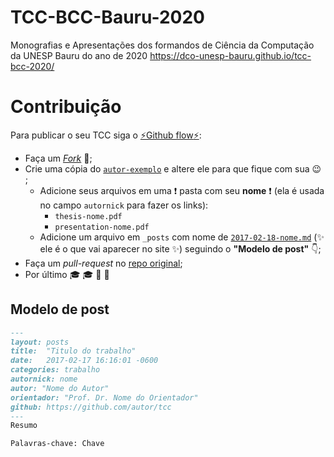 # TCC-BCC-Bauru-2020

Monografias e Apresentações dos formandos de Ciência da Computação da UNESP
Bauru do ano de 2020 https://dco-unesp-bauru.github.io/tcc-bcc-2020/

# Contribuição

Para publicar o seu TCC siga o [:zap:Github flow:zap:](https://guides.github.com/introduction/flow/):

- Faça um [*Fork*](https://guides.github.com/activities/contributing-to-open-source/#contributing) :fork_and_knife:;
- Crie uma cópia do [`autor-exemplo`](autor-exemplo) e altere ele para que fique com sua :wink:	;
	- Adicione seus arquivos em uma :exclamation: pasta com seu **nome** :exclamation: (ela é usada no campo `autornick` para fazer os links):
		- `thesis-nome.pdf`
		- `presentation-nome.pdf`
	- Adicione um arquivo em `_posts` com nome de  [`2017-02-18-nome.md`](autor-exemplo/2017-02-18-autor.md) (:sparkles: ele é o que vai aparecer no site :sparkles:) seguindo o **"Modelo de post"** :point_down:;
- Faça um *pull-request* no [repo original](https://github.com/mostra-de-tccs-bcc/TCC-BCC-Bauru-2016);
- Por último :mortar_board: :mortar_board: :beer: :beer:

## Modelo de post

```markdown
---
layout: posts
title:  "Titulo do trabalho"
date:   2017-02-17 16:16:01 -0600
categories: trabalho
autornick: nome
autor: "Nome do Autor"
orientador: "Prof. Dr. Nome do Orientador"
github: https://github.com/autor/tcc
---
Resumo

Palavras-chave: Chave
```


